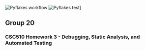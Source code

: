 ![Pyflakes workflow](https://img.shields.io/github/actions/workflow/status/SE-Group20/git-homework3/pyflakes.yml?label=Pyflakes)
![Pyflakes test](https://github.com/SE-Group20/git-homework3/actions/workflows/pyflakes.yml/badge.svg)]

## Group 20

### CSC510 Homework 3 - Debugging, Static Analysis, and Automated Testing
